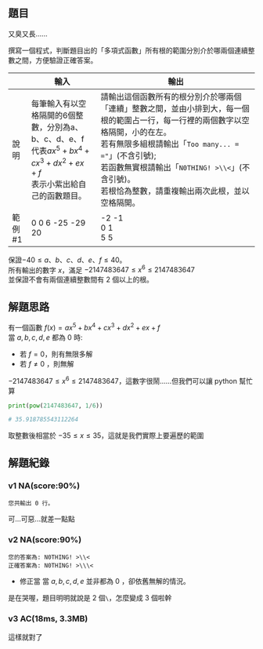 ## 題目
又臭又長......

撰寫一個程式，判斷題目出的「多項式函數」所有根的範圍分別介於哪兩個連續整數之間，方便驗證正確答案。

||輸入|輸出|
|-|-|-|
|說明|每筆輸入有以空格隔開的6個整數，分別為a、b、c、d、e、f<br>代表$ax^5+bx^4+cx^3+dx^2+ex+f$<br>表示小紫出給自己的函數題目。|請輸出這個函數所有的根分別介於哪兩個「連續」整數之間，並由小排到大，每一個根的範圍占一行，每一行裡的兩個數字以空格隔開，小的在左。<br>若有無限多組根請輸出「`Too many... = ="`」(不含引號);<br>若函數無實根請輸出「`N0THING! >\\<`」(不含引號)。<br>若根恰為整數，請重複輸出兩次此根，並以空格隔開。|
|範例<br>#1|0 0 6 -25 -29 20|-2 -1<br>0 1<br>5 5|

保證$-40 \le a、b、c、d、e、f \le 40$。<br>
所有輸出的數字 $x$，滿足 $-2147483647 \le x^6 \le 2147483647$<br>
並保證不會有兩個連續整數間有 $2$ 個以上的根。

## 解題思路

有一個函數 $f(x)=ax^5+bx^4+cx^3+dx^2+ex+f$<br>
當 $a, b, c, d, e$ 都為 $0$ 時:
- 若 $f = 0$，則有無限多解
- 若 $f \ne 0$ ，則無解

$-2147483647 \le x^6 \le 2147483647$，這數字很鬧......但我們可以讓 python 幫忙算
```py
print(pow(2147483647, 1/6))

# 35.918785543112264
```
取整數後相當於 $-35 \le x \le 35$，這就是我們實際上要遍歷的範圍

## 解題紀錄
### v1 NA(score:90%)
```text
您共輸出 0 行。
```
可...可惡...就差一點點

### v2 NA(score:90%)
```
您的答案為: N0THING! >\\<
正確答案為: N0THING! >\\\<
```
- 修正當 當 $a, b, c, d, e$ 並非都為 $0$ ，卻依舊無解的情況。

是在哭喔，題目明明就說是 2 個`\`，怎麼變成 3 個啦幹

### v3 AC(18ms, 3.3MB)
這樣就對了